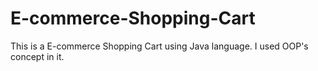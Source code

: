 # E-commerce-Shopping-Cart

This is a E-commerce Shopping Cart using Java language.
I used OOP's concept in it.
